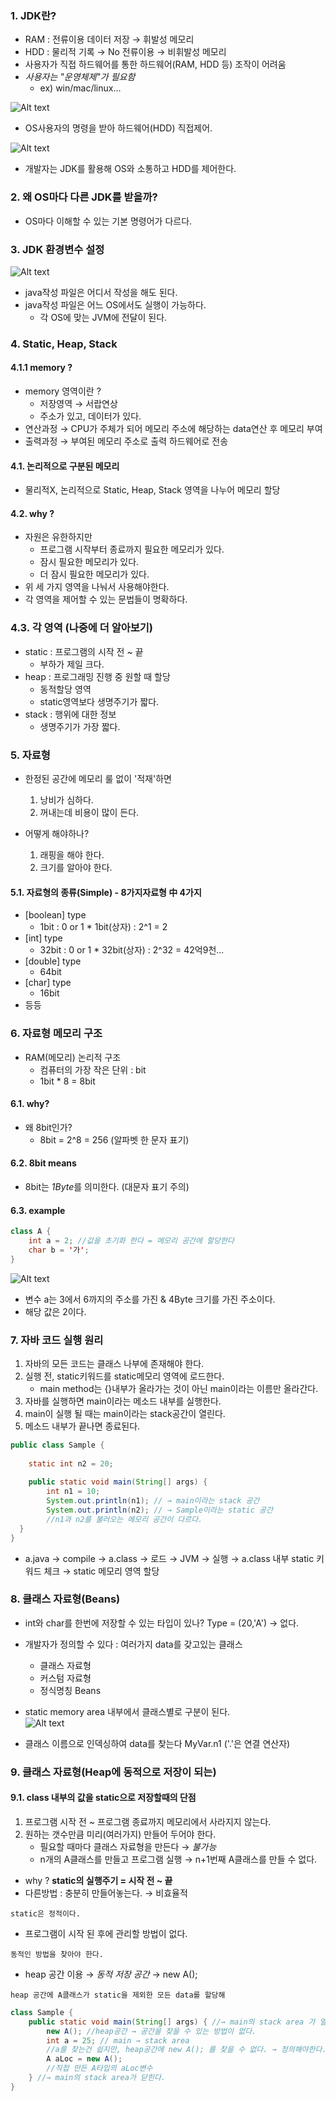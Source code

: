 ### 1. JDK란?

- RAM : 전류이용 데이터 저장 → 휘발성 메모리
- HDD : 물리적 기록 → No 전류이용 → 비휘발성 메모리
- 사용자가 직접 하드웨어를 통한 하드웨어(RAM, HDD 등) 조작이 어려움
- *사용자는 "운영체제"가 필요함*
    - ex) win/mac/linux...

![Alt text](../99_img/01_java.jpg)
- OS사용자의 명령을 받아 하드웨어(HDD) 직접제어.

![Alt text](../99_img/02_java.jpg)
- 개발자는 JDK를 활용해 OS와 소통하고 HDD를 제어한다.

### 2. 왜 OS마다 다른 JDK를 받을까?
- OS마다 이해할 수 있는 기본 명령어가 다르다.

### 3. JDK 환경변수 설정
![Alt text](../99_img/03_java.jpg)
- java작성 파일은 어디서 작성을 해도 된다.
- java작성 파일은 어느 OS에서도 실행이 가능하다.
  - 각 OS에 맞는 JVM에 전달이 된다.
  

### 4. Static, Heap, Stack
#### 4.1.1 memory ?
- memory 영역이란 ?
  - 저장영역 → 서랍연상
  - 주소가 있고, 데이터가 있다.
- 연산과정 → CPU가 주체가 되어 메모리 주소에 해당하는 data연산 후 메모리 부여 
- 출력과정 → 부여된 메모리 주소로 출력 하드웨어로 전송

#### 4.1. 논리적으로 구분된 메모리
- 물리적X, 논리적으로 Static, Heap, Stack 영역을 나누어 메모리 할당
#### 4.2. why ?
- 자원은 유한하지만
  - 프로그램 시작부터 종료까지 필요한 메모리가 있다.
  - 잠시 필요한 메모리가 있다.
  - 더 잠시 필요한 메모리가 있다.
- 위 세 가지 영역을 나눠서 사용해야한다.
- 각 영역을 제어할 수 있는 문법들이 명확하다. 
### 4.3. 각 영역 (나중에 더 알아보기)
- static : 프로그램의 시작 전 ~ 끝 
  - 부하가 제일 크다.
- heap : 프로그래밍 진행 중 원할 때 할당 
  - 동적할당 영역 
  - static영역보다 생명주기가 짧다.
- stack : 행위에 대한 정보 
  - 생명주기가 가장 짧다.

### 5. 자료형
- 한정된 공간에 메모리 룰 없이 '적재'하면 
  1) 낭비가 심하다.
  2) 꺼내는데 비용이 많이 든다.
  
- 어떻게 해야하나?
  1) 래핑을 해야 한다.
  2) 크기를 알아야 한다.
  
#### 5.1. 자료형의 종류(Simple) - 8가지자료형 中 4가지
- [boolean] type
  - 1bit : 0 or 1 * 1bit(상자) : 2^1 = 2
- [int] type
  - 32bit : 0 or 1 * 32bit(상자) : 2^32 = 42억9천...
- [double] type
  - 64bit
- [char] type
  - 16bit
- 등등

### 6. 자료형 메모리 구조

- RAM(메모리) 논리적 구조
  - 컴퓨터의 가장 작은 단위 : bit
  - 1bit * 8 = 8bit
  
#### 6.1. why?
- 왜 8bit인가?
  - 8bit = 2^8 = 256 (알파벳 한 문자 표기)
  
#### 6.2. 8bit means
- 8bit는 *1Byte*를 의미한다. (대문자 표기 주의)

#### 6.3. example
````java
class A {
    int a = 2; //값을 초기화 한다 = 메모리 공간에 할당한다
    char b = '가';
}
````
![Alt text](../99_img/05_java.jpg)

- 변수 a는 3에서 6까지의 주소를 가진 & 4Byte 크기를 가진 주소이다.
- 해당 값은 2이다.

### 7. 자바 코드 실행 원리
1. 자바의 모든 코드는 클래스 나부에 존재해야 한다.
2. 실행 전, static키워드를 static메모리 영역에 로드한다.
    - main method는 {}내부가 올라가는 것이 아닌 main이라는 이름만 올라간다.
3. 자바를 실행하면 main이라는 메소드 내부를 실행한다. 
4. main이 실행 될 때는 main이라는 stack공간이 열린다.
5. 메소드 내부가 끝나면 종료된다.
````java
public class Sample {
    
    static int n2 = 20;
    
    public static void main(String[] args) {
        int n1 = 10;
        System.out.println(n1); // → main이라는 stack 공간
        System.out.println(n2); // → Sample이라는 static 공간
        //n1과 n2를 불러오는 메모리 공간이 다르다.
  }
}
````

- a.java → compile → a.class → 로드 → JVM → 실행 → a.class 내부 static 키워드 체크 → static 메모리 영역 할당

### 8. 클래스 자료형(Beans)
- int와 char를 한번에 저장할 수 있는 타입이 있나? Type = (20,'A') → 없다.
- 개발자가 정의할 수 있다 : 여러가지 data를 갖고있는 클래스
  - 클래스 자료형
  - 커스텀 자료형
  - 정식명칭 Beans
  
- static memory area 내부에서 클래스별로 구분이 된다. <br/>
  ![Alt text](../99_img/06_java.PNG)
- 클래스 이름으로 인덱싱하여 data를 찾는다 MyVar.n1 ('.'은 연결 연산자)

### 9. 클래스 자료형(Heap에 동적으로 저장이 되는)
#### 9.1. class 내부의 값을 static으로 저장할때의 단점
1. 프로그램 시작 전 ~ 프로그램 종료까지 메모리에서 사라지지 않는다.
2. 원하는 갯수만큼 미리(여러가지) 만들어 두어야 한다.
    - 필요할 때마다 클래스 자료형을 만든다 → *불가능*
    - n개의 A클래스를 만들고 프로그램 실행 → n+1번째 A클래스를 만들 수 없다.
 
  * why ? <b>static의 실행주기 = 시작 전 ~ 끝</b>
  * 다른방법 : 충분히 만들어놓는다. → 비효율적

` static은 정적이다. `
- 프로그램이 시작 된 후에 관리할 방법이 없다. 

` 동적인 방법을 찾아야 한다. `
- heap 공간 이용 → *동적 저장 공간* → new A();

 ` heap 공간에 A클래스가 static을 제외한 모든 data를 할당해 `
 
````java
class Sample { 
    public static void main(String[] args) { //→ main의 stack area 가 열린다.
        new A(); //heap공간 → 공간을 찾을 수 있는 방법이 없다. 
        int a = 25; // main → stack area
        //a를 찾는건 쉽지만, heap공간에 new A(); 를 찾을 수 없다. → 정의해야한다.
        A aLoc = new A();
        //직접 만든 A타입의 aLoc변수
    } //→ main의 stack area가 닫힌다.
}
````